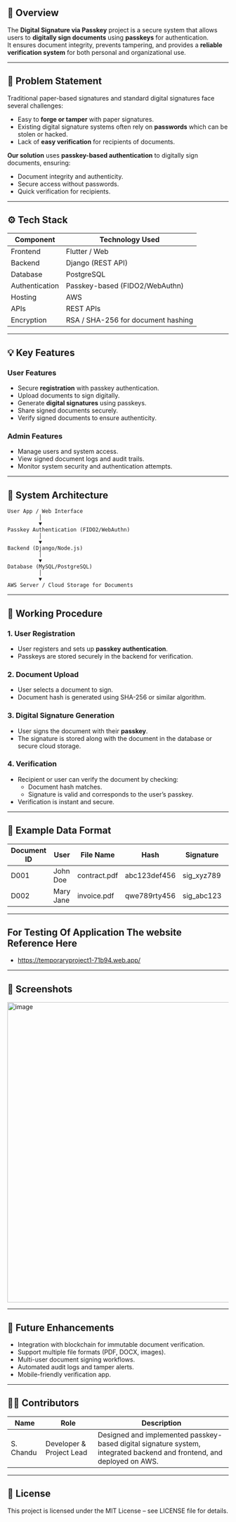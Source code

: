 ##                                         📖 Overview
The **Digital Signature via Passkey** project is a secure system that allows users to **digitally sign documents** using **passkeys** for authentication.  
It ensures document integrity, prevents tampering, and provides a **reliable verification system** for both personal and organizational use.

---

## 🎯 Problem Statement
Traditional paper-based signatures and standard digital signatures face several challenges:  
- Easy to **forge or tamper** with paper signatures.  
- Existing digital signature systems often rely on **passwords** which can be stolen or hacked.  
- Lack of **easy verification** for recipients of documents.  

**Our solution** uses **passkey-based authentication** to digitally sign documents, ensuring:  
- Document integrity and authenticity.  
- Secure access without passwords.  
- Quick verification for recipients.

---

## ⚙️ Tech Stack

| Component | Technology Used |
|-----------|----------------|
| Frontend | Flutter / Web |
| Backend | Django (REST API) |
| Database | PostgreSQL |
| Authentication | Passkey-based (FIDO2/WebAuthn) |
| Hosting | AWS  |
| APIs | REST APIs |
| Encryption | RSA / SHA-256 for document hashing |

---

## 💡 Key Features

### User Features
- Secure **registration** with passkey authentication.  
- Upload documents to sign digitally.  
- Generate **digital signatures** using passkeys.  
- Share signed documents securely.  
- Verify signed documents to ensure authenticity.

### Admin Features 
- Manage users and system access.  
- View signed document logs and audit trails.  
- Monitor system security and authentication attempts.

---

## 🧩 System Architecture
```
User App / Web Interface
          │
          ▼
Passkey Authentication (FIDO2/WebAuthn)
          │
          ▼
Backend (Django/Node.js)
          │
          ▼
Database (MySQL/PostgreSQL)
          │
          ▼
AWS Server / Cloud Storage for Documents
```



---

## 🧠 Working Procedure

### 1. User Registration
- User registers and sets up **passkey authentication**.  
- Passkeys are stored securely in the backend for verification.

### 2. Document Upload
- User selects a document to sign.  
- Document hash is generated using SHA-256 or similar algorithm.

### 3. Digital Signature Generation
- User signs the document with their **passkey**.  
- The signature is stored along with the document in the database or secure cloud storage.

### 4. Verification
- Recipient or user can verify the document by checking:  
  - Document hash matches.  
  - Signature is valid and corresponds to the user’s passkey.  
- Verification is instant and secure.

---



## 🧾 Example Data Format
|Document ID	| User |	File Name |	Hash	| Signature |	Status|
|----------|----------|---------|---------|----------|--------|
D001 |	John Doe	| contract.pdf |	abc123def456|	sig_xyz789 |	Verified
D002	| Mary Jane	| invoice.pdf	| qwe789rty456	| sig_abc123	| Pending

---


## For Testing Of Application The website Reference Here

- https://temporaryproject1-71b94.web.app/
  
---

## 📸 Screenshots 

 <img width="1232" height="683" alt="image" src="https://github.com/user-attachments/assets/4379547e-4519-4a42-a8de-541cfe9aca6f" />


---



## 🚀 Future Enhancements

- Integration with blockchain for immutable document verification.
- Support multiple file formats (PDF, DOCX, images).
- Multi-user document signing workflows.
- Automated audit logs and tamper alerts.
- Mobile-friendly verification app.

---

## 👨‍💻 Contributors

| Name |	Role |	Description |
|---------|----------|----------|
S. Chandu	| Developer & Project Lead	|  Designed and implemented passkey-based digital signature system, integrated backend and frontend, and deployed on AWS.

---

## 📄 License
This project is licensed under the MIT License – see LICENSE file for details.


